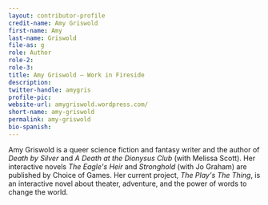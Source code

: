 ```yaml
---
layout: contributor-profile
credit-name: Amy Griswold
first-name: Amy
last-name: Griswold
file-as: g
role: Author
role-2:
role-3:
title: Amy Griswold — Work in Fireside
description:
twitter-handle: amygris
profile-pic: 
website-url: amygriswold.wordpress.com/
short-name: amy-griswold
permalink: amy-griswold
bio-spanish:
---
```

Amy Griswold is a queer science fiction and fantasy writer and the author of _Death by Silver_ and _A Death at the Dionysus Club_ (with Melissa Scott). Her interactive novels _The Eagle's Heir_ and _Stronghold_ (with Jo Graham) are published by Choice of Games. Her current project, _The Play's The Thing_, is an interactive novel about theater, adventure, and the power of words to change the world.
